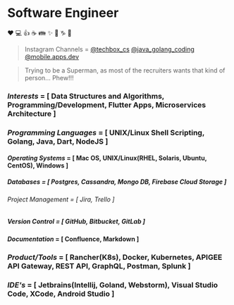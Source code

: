 # Software Engineer

:heart: :computer: :+1: :coffee: :family: :sparkles: :thinking: :capricorn: :metal:

<!---
>Udemy Course Author = <a href="https://www.udemy.com/course/go-api-development/?couponCode=3679F402160D72A10115" target="_blank">GO API Development</a>
--->

>Instagram Channels = [@techbox_cs](https://www.instagram.com/techbox_cs/) [@java_golang_coding](https://www.instagram.com/java_golang_coding/) [@mobile.apps.dev](https://www.instagram.com/mobile.apps.dev/)

> Trying to be a Superman, as most of the recruiters wants that kind of person... Phew!!!

### *Interests* = [ Data Structures and Algorithms, Programming/Development, Flutter Apps, Microservices Architecture ]
### *Programming Languages* = [ UNIX/Linux Shell Scripting, Golang, Java, Dart, NodeJS ]
#### *Operating Systems* = [ Mac OS, UNIX/Linux(RHEL, Solaris, Ubuntu, CentOS), Windows ]
##### *Databases* = [ Postgres, Cassandra, Mongo DB, Firebase Cloud Storage ]
###### *Project Management* = [ Jira, Trello ]
##### *Version Control* = [ GitHub, Bitbucket, GitLab ]
#### *Documentation* = [ Confluence, Markdown ]
### *Product/Tools* = [ Rancher(K8s), Docker, Kubernetes, APIGEE API Gateway, REST API, GraphQL, Postman, Splunk ]
### *IDE's* = [ Jetbrains(Intellij, Goland, Webstorm), Visual Studio Code, XCode, Android Studio ]


